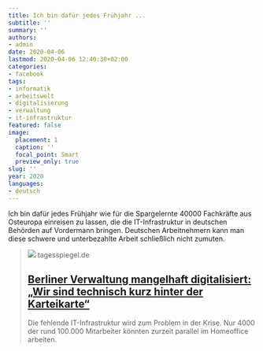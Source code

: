 ```yaml
---
title: Ich bin dafür jedes Frühjahr ...
subtitle: ''
summary: ''
authors:
- admin
date: 2020-04-06
lastmod: 2020-04-06 12:40:30+02:00
categories:
- facebook
tags:
- informatik
- arbeitswelt
- digitalisierung
- verwaltung
- it-infrastruktur
featured: false
image:
  placement: 1
  caption: ''
  focal_point: Smart
  preview_only: true
slug: ''
year: 2020
languages:
- deutsch
---
```


Ich bin dafür jedes Frühjahr wie für die Spargelernte 40000 Fachkräfte aus Osteuropa einreisen zu lassen, die die IT-Infrastruktur in deutschen Behörden  auf Vordermann bringen. Deutschen Arbeitnehmern kann man diese schwere und unterbezahlte Arbeit schließlich nicht zumuten.
> [![](https://www.tagesspiegel.de/berlin/images/aktenberge-9262/alternates/BASE_16_9_W1400/aktenberge-9262.jpeg)](https://www.tagesspiegel.de/berlin/berliner-verwaltung-mangelhaft-digitalisiert-wir-sind-technisch-kurz-hinter-der-karteikarte/25717260.html)
> tagesspiegel.de
> ## [Berliner Verwaltung mangelhaft digitalisiert: „Wir sind technisch kurz hinter der Karteikarte“](https://www.tagesspiegel.de/berlin/berliner-verwaltung-mangelhaft-digitalisiert-wir-sind-technisch-kurz-hinter-der-karteikarte/25717260.html)
>
>Die fehlende IT-Infrastruktur wird zum Problem in der Krise. Nur 4000 der rund 100.000 Mitarbeiter könnten zurzeit parallel im Homeoffice arbeiten.